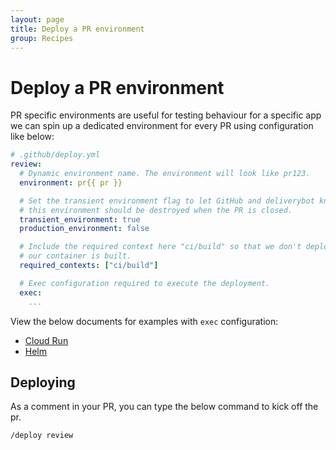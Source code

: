 ```yaml
---
layout: page
title: Deploy a PR environment
group: Recipes
---
```


# Deploy a PR environment

PR specific environments are useful for testing behaviour for a specific app
we can spin up a dedicated environment for every PR using configuration like
below:

```yaml
# .github/deploy.yml
review:
  # Dynamic environment name. The environment will look like pr123.
  environment: pr{{ pr }}

  # Set the transient environment flag to let GitHub and deliverybot know that
  # this environment should be destroyed when the PR is closed.
  transient_environment: true
  production_environment: false

  # Include the required context here "ci/build" so that we don't deploy before
  # our container is built.
  required_contexts: ["ci/build"]

  # Exec configuration required to execute the deployment.
  exec:
    ...
```

View the below documents for examples with `exec` configuration:

- [Cloud Run](/docs/executors/cloud-run)
- [Helm](/docs/executors/helm)


## Deploying

As a comment in your PR, you can type the below command to kick off the pr.

    /deploy review
